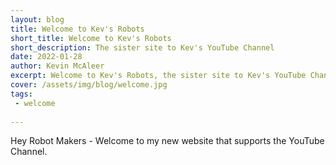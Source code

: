 ```yaml
---
layout: blog
title: Welcome to Kev's Robots
short_title: Welcome to Kev's Robots
short_description: The sister site to Kev's YouTube Channel
date: 2022-01-28
author: Kevin McAleer
excerpt: Welcome to Kev's Robots, the sister site to Kev's YouTube Channel
cover: /assets/img/blog/welcome.jpg
tags:
 - welcome
 
---
```


Hey Robot Makers - Welcome to my new website that supports the YouTube Channel.
